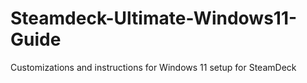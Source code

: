 # Steamdeck-Ultimate-Windows11-Guide
Customizations and instructions for Windows 11 setup for SteamDeck
